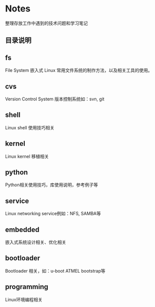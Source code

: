 # Notes

整理存放工作中遇到的技术问题和学习笔记

## 目录说明

## fs

File System 嵌入式 Linux 常用文件系统的制作方法，以及相关工具的使用。

## cvs

Version Control System 版本控制系统如：svn, git

## shell

Linux shell 使用技巧相关

## kernel

Linux kernel 移植相关

## python

Python相关使用技巧，库使用说明，参考例子等

## service

Linux networking service例如：NFS, SAMBA等

## embedded

嵌入式系统设计相关、优化相关

## bootloader
 
Bootloader 相关，如：u-boot ATMEL bootstrap等

## programming

Linux环境编程相关


